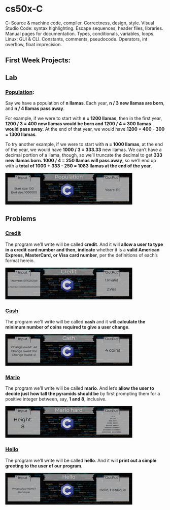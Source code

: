 # cs50x-C
C: Source &amp; machine code, compiler. Correctness, design, style. Visual Studio Code: syntax highlighting. Escape sequences, header files, libraries. Manual pages for documentation. Types, conditionals, variables, loops. Linux: GUI &amp; CLI. Constants, comments, pseudocode. Operators, int overflow, float imprecision.


## First Week Projects:

## Lab

### [Population](https://github.com/Henalecam/cs50x-C/tree/main/population):
Say we have a population of **n llamas**. Each year, **n / 3 new llamas are born**, and **n / 4 llamas pass away**.

For example, if we were to start with **n = 1200 llamas**, then in the first year, **1200 / 3 = 400 new llamas would be born and 1200 / 4 = 300 llamas would pass away**. At the end of that year, we would have **1200 + 400 - 300 = 1300 llamas**.

To try another example, if we were to start with **n = 1000 llamas**, at the end of the year, we would have **1000 / 3 = 333.33** new llamas. We can’t have a decimal portion of a llama, though, so we’ll truncate the decimal to get **333 new llamas born. 1000 / 4 = 250 llamas will pass away**, so we’ll end up with a **total of 1000 + 333 - 250 = 1083 llamas at the end of the year.**

![image showing input and the output of the population program](./git-content/Population.png)

## Problems

### [Credit](https://github.com/Henalecam/cs50x-C/tree/main/credit)
The program we’ll write will be called **credit**. And it will **allow a user to type in a credit card number and then, indicate** whether it is a **valid American Express, MasterCard, or Visa card number**, per the definitions of each’s format herein.

![image showing input and the output of the credit program](./git-content/Credit.png)


###  [Cash](https://github.com/Henalecam/cs50x-C/tree/main/cash)
The program we'll write will be called **cash** and it will **calculate the minimum number of coins required to give a user change**.

![image showing input and the output of the cash program](./git-content/Cash.png)

### [Mario](https://github.com/Henalecam/cs50x-C/tree/main/mario-more)
The program we’ll write will be called **mario**. And let’s **allow the user to decide just how tall the pyramids should be** by first prompting them for a positive integer between, say, **1 and 8**, inclusive.

![image showing input and the output of the mario program](./git-content/Mario.png)

### [Hello](https://github.com/Henalecam/cs50x-C/tree/main/hello)

The program we’ll write will be called **hello**. And it will **print out a simple greeting to the user of our program**.

![image showing input and the output of the hello program](./git-content/Hello.png)